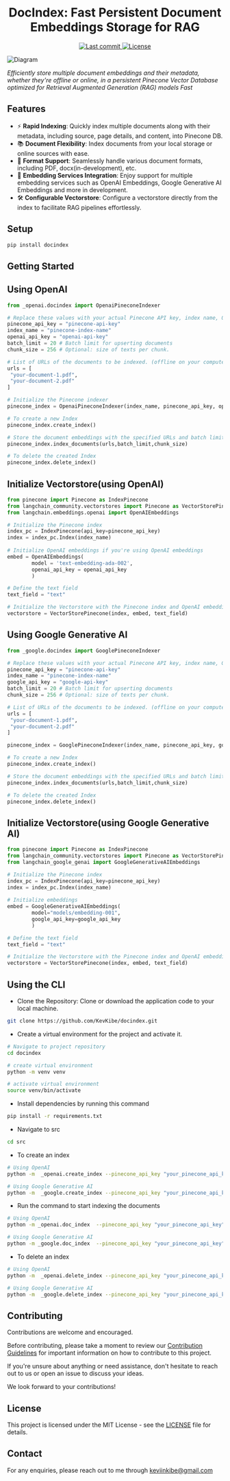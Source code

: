 <h1 align="center">DocIndex: Fast Persistent Document Embeddings Storage for RAG</h1>
<p align="center">

  <a href="https://github.com/KevKibe/docindex/commits/">
    <img src="https://img.shields.io/github/last-commit/KevKibe/docindex?" alt="Last commit">
  </a>
  <a href="https://github.com/KevKibe/docindex/blob/master/LICENSE">
    <img src="https://img.shields.io/github/license/KevKibe/docindex?" alt="License">
  </a>
<br>

![Diagram](image.png)

*Efficiently store multiple document embeddings and their metadata, whether they're offline or online, in a persistent Pinecone Vector Database optimized for Retrieval Augmented Generation (RAG) models Fast* 

## Features

- ⚡️ **Rapid Indexing**: Quickly index multiple documents along with their metadata, including source, page details, and content, into Pinecone DB.<br>
- 📚 **Document Flexibility**: Index documents from your local storage or online sources with ease.<br>
- 📂 **Format Support**: Seamlessly handle various document formats, including PDF, docx(in-development), etc.<br>
- 🔁 **Embedding Services Integration**: Enjoy support for multiple embedding services such as OpenAI Embeddings, Google Generative AI Embeddings and more in development.<br>
- 🛠️ **Configurable Vectorstore**: Configure a vectorstore directly from the index to facilitate RAG pipelines effortlessly.

## Setup

```python
pip install docindex
```

## Getting Started
## Using OpenAI 
```python
from _openai.docindex import OpenaiPineconeIndexer

# Replace these values with your actual Pinecone API key, index name, OpenAI API key
pinecone_api_key = "pinecone-api-key"
index_name = "pinecone-index-name"
openai_api_key = "openai-api-key"
batch_limit = 20 # Batch limit for upserting documents
chunk_size = 256 # Optional: size of texts per chunk. 

# List of URLs of the documents to be indexed. (offline on your computer or online)
urls = [
 "your-document-1.pdf",
 "your-document-2.pdf"
]

# Initialize the Pinecone indexer
pinecone_index = OpenaiPineconeIndexer(index_name, pinecone_api_key, openai_api_key)

# To create a new Index
pinecone_index.create_index()

# Store the document embeddings with the specified URLs and batch limit
pinecone_index.index_documents(urls,batch_limit,chunk_size)
```
```python
# To delete the created Index
pinecone_index.delete_index()
```
## Initialize Vectorstore(using OpenAI)

```python
from pinecone import Pinecone as IndexPinecone
from langchain_community.vectorstores import Pinecone as VectorStorePinecone
from langchain.embeddings.openai import OpenAIEmbeddings

# Initialize the Pinecone index
index_pc = IndexPinecone(api_key=pinecone_api_key)
index = index_pc.Index(index_name)
        
# Initialize OpenAI embeddings if you're using OpenAI embeddings
embed = OpenAIEmbeddings(
        model = 'text-embedding-ada-002',
        openai_api_key = openai_api_key
        )

# Define the text field
text_field = "text"

# Initialize the Vectorstore with the Pinecone index and OpenAI embeddings
vectorstore = VectorStorePinecone(index, embed, text_field)
```


## Using Google Generative AI  

```python
from _google.docindex import GooglePineconeIndexer

# Replace these values with your actual Pinecone API key, index name, Google API key
pinecone_api_key = "pinecone-api-key"
index_name = "pinecone-index-name"
google_api_key = "google-api-key"
batch_limit = 20 # Batch limit for upserting documents
chunk_size = 256 # Optional: size of texts per chunk. 

# List of URLs of the documents to be indexed. (offline on your computer or an online)
urls = [
 "your-document-1.pdf",
 "your-document-2.pdf"
]

pinecone_index = GooglePineconeIndexer(index_name, pinecone_api_key, google_api_key)

# To create a new Index
pinecone_index.create_index()

# Store the document embeddings with the specified URLs and batch limit
pinecone_index.index_documents(urls,batch_limit,chunk_size)
```
```python
# To delete the created Index
pinecone_index.delete_index()
```


## Initialize Vectorstore(using Google Generative AI)

```python
from pinecone import Pinecone as IndexPinecone
from langchain_community.vectorstores import Pinecone as VectorStorePinecone
from langchain_google_genai import GoogleGenerativeAIEmbeddings

# Initialize the Pinecone index
index_pc = IndexPinecone(api_key=pinecone_api_key)
index = index_pc.Index(index_name)
        
# Initialize embeddings 
embed = GoogleGenerativeAIEmbeddings(
        model="models/embedding-001", 
        google_api_key=google_api_key
        )

# Define the text field
text_field = "text"

# Initialize the Vectorstore with the Pinecone index and OpenAI embeddings
vectorstore = VectorStorePinecone(index, embed, text_field)
```




## Using the CLI

- Clone the Repository: Clone or download the application code to your local machine.
```bash
git clone https://github.com/KevKibe/docindex.git
```

- Create a virtual environment for the project and activate it.
```bash
# Navigate to project repository
cd docindex

# create virtual environment
python -m venv venv

# activate virtual environment
source venv/bin/activate
```
- Install dependencies by running this command
```bash
pip install -r requirements.txt
```

- Navigate to src 
```bash
cd src
```
- To create an index

```bash
# Using OpenAI 
python -m  _openai.create_index --pinecone_api_key "your_pinecone_api_key" --index_name "your_index_name" --openai_api_key "your_openai_api_key"
```

```bash
# Using Google Generative AI
python -m  _google.create_index --pinecone_api_key "your_pinecone_api_key" --index_name "your_index_name" --google_api_key "your_google_api_key"
```

- Run the command to start indexing the documents

```bash
# Using OpenAI 
python -m _openai.doc_index  --pinecone_api_key "your_pinecone_api_key" --index_name "your_index_name" --openai_api_key "your_openai_api_key" --batch_limit 10 --docs  "doc-1.pdf" "doc-2.pdf' --chunk_size 256 
```
```bash
# Using Google Generative AI 
python -m _google.doc_index  --pinecone_api_key "your_pinecone_api_key" --index_name "your_index_name" --google_api_key "your_google_api_key" --batch_limit 10 --docs  "doc-1.pdf" "doc-2.pdf' --chunk_size 256 
```
- To delete an index

```bash
# Using OpenAI 
python -m  _openai.delete_index --pinecone_api_key "your_pinecone_api_key" --index_name "your_index_name" --openai_api_key "your_openai_api_key"
```

```bash
# Using Google Generative AI
python -m  _google.delete_index --pinecone_api_key "your_pinecone_api_key" --index_name "your_index_name" --google_api_key "your_google_api_key"
```

## Contributing 
Contributions are welcome and encouraged.

Before contributing, please take a moment to review our [Contribution Guidelines](https://github.com/KevKibe/docindex/blob/master/DOCS/CONTRIBUTING.md) for important information on how to contribute to this project.

If you're unsure about anything or need assistance, don't hesitate to reach out to us or open an issue to discuss your ideas.

We look forward to your contributions!

## License
This project is licensed under the MIT License - see the [LICENSE](https://github.com/KevKibe/docindex/blob/master/LICENSE) file for details.

## Contact
For any enquiries, please reach out to me through keviinkibe@gmail.com